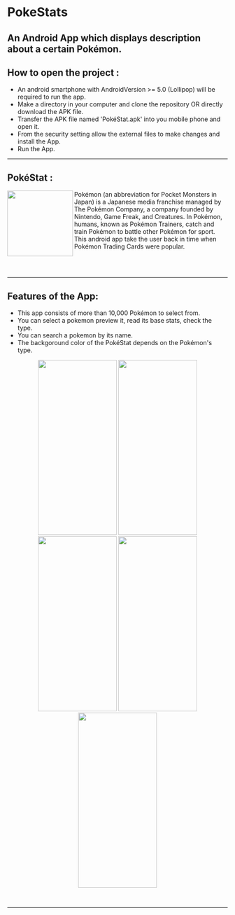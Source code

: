 # PokeStats
An Android App which displays description about a certain Pokémon.
---

## How to open the project :

- An android smartphone with AndroidVersion >= 5.0 (Lollipop) will be required to run the app.
- Make a directory in your computer and clone the repository OR directly download the APK file.
- Transfer the APK file named 'PokéStat.apk' into you mobile phone and open it.
- From the security setting allow the external files to make changes and install the App.
- Run the App.
---

## PokéStat :
<img align="left" width="150" height="150" src="https://user-images.githubusercontent.com/72121163/135018648-2047418e-73eb-4ad9-804b-3973a893f9f4.png">
<p>Pokémon (an abbreviation for Pocket Monsters in Japan) is a Japanese media franchise managed by The Pokémon Company, a company founded by Nintendo, Game Freak, and Creatures. In Pokémon, humans, known as Pokémon Trainers, catch and train Pokémon to battle other Pokémon for sport. This android app take the user back in time when Pokémon Trading Cards were popular. </p>


<br></br>

---



## Features of the App:
- This app consists of more than 10,000 Pokémon to select from. 
- You can select a pokemon preview it, read its base stats, check the type.
- You can search a pokemon by its name.
- The backgoround color of the PokéStat depends on the Pokémon's type.
 
 
 <p align="center">
  <img width="180" height="400" src="https://user-images.githubusercontent.com/72121163/135019779-6f39a2d2-4531-4e3f-8691-e3fe0ce27a0b.jpg">
  <img width="180" height="400" src="https://user-images.githubusercontent.com/72121163/135019857-361cdecb-b9e7-4ba5-9c43-b29affe0f33d.jpg">
  <img width="180" height="400" src="https://user-images.githubusercontent.com/72121163/135019886-73dd0154-5f6c-44f4-913f-c7a316279bd8.jpg">
 <img width="180" height="400" src="https://user-images.githubusercontent.com/72121163/135020025-a52d6af9-a381-4223-9ff1-68a07180c26f.jpg">
 <img width="180" height="400" src="https://user-images.githubusercontent.com/72121163/135020028-3c5ed32d-b2e9-43c6-a3ce-ed573d63332d.jpg">
</p>
<br/>

---




